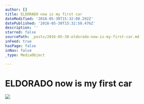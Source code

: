 ```yaml
---
author: []
title: ELDORADO now is my first car
dateModified: '2016-05-30T15:32:00.292Z'
datePublished: '2016-05-30T15:32:50.476Z'
description: ''
starred: false
sourcePath: _posts/2016-05-30-eldorado-now-is-my-first-car.md
inFeed: true
hasPage: false
inNav: false
_type: MediaObject

---
```

# ELDORADO now is my first car
![](https://the-grid-user-content.s3-us-west-2.amazonaws.com/83b57e7f-765f-4808-9c62-2a808fc6756d.jpg)
